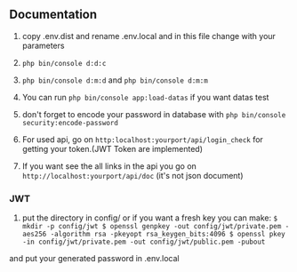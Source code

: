 ## Documentation
1) copy .env.dist and rename .env.local and in this file change with your parameters

2) `php bin/console d:d:c`

3) `php bin/console d:m:d` and `php bin/console d:m:m`

4) You can run `php bin/console app:load-datas` if you want datas test

5) don't forget to encode your password in database with `php bin/console security:encode-password`

6) For used api, go on `http:localhost:yourport/api/login_check` for getting your token.(JWT Token are implemented)

7) If you want see the all links in the api you go on `http://localhost:yourport/api/doc` (it's not json document)


### JWT 
1) put the directory in config/ or if you want a fresh key you can make:
`$ mkdir -p config/jwt
$ openssl genpkey -out config/jwt/private.pem -aes256 -algorithm rsa -pkeyopt rsa_keygen_bits:4096
$ openssl pkey -in config/jwt/private.pem -out config/jwt/public.pem -pubout`

and put your generated password in .env.local

